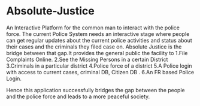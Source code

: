# Absolute-Justice
An Interactive Platform for the common man to interact with the police force.
The current Police System needs an interactive stage where people can get regular updates about the current  police activities and status 
about their cases and the criminals they filed case on.
Absolute Justice  is the bridge between that gap.It provides the general public the facility to
1.File Complaints Online.
2.See the Missing Persons in a certain District
3.Criminals in a particular district 
4.Police force of a district
5.A Police login with access to current cases, criminal DB, Citizen DB .
6.An FR based Police Login.

Hence this application successfully bridges the gap between the people and the police force and leads to a more peaceful society.

